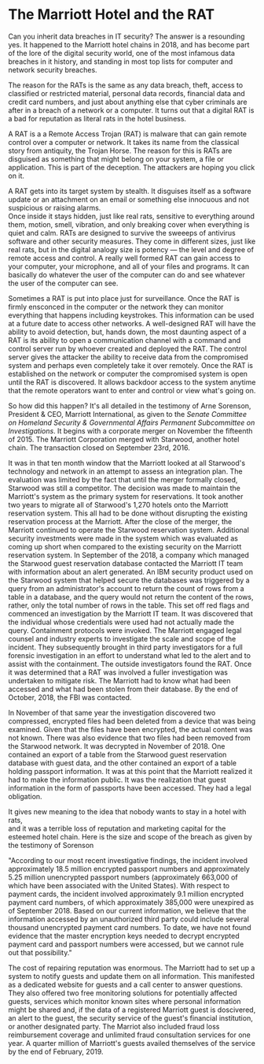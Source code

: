 # The Marriott Hotel and the RAT


Can you inherit data breaches in IT security? 
The answer is a resounding yes. 
It happened to the Marriott hotel chains in 2018,
and has become part of the lore of the digital security world,
one of the most infamous data breaches in it history,
and standing in most top lists for computer and network security breaches.

The reason for the RATs is the same as any data breach, 
theft, 
access to classified or restricted material, 
personal data records, 
financial data and credit card numbers, 
and just about anything else that cyber criminals are after in a breach of a network or a computer.
It turns out that a digital RAT is a bad for reputation as literal rats in the hotel business. 




A RAT is a a Remote Access Trojan (RAT) is malware that can gain remote control over a computer or network.
It takes its name from the classical story from antiquity,
the Trojan Horse.
The reason for this is RATs are disguised as something that might belong on your system,
a file or application. 
This is part of the deception.
The attackers are hoping you click on it.

A RAT gets into its target system by stealth.
It disguises itself as a software update or an attachment on an email or something else innocuous and not suspicious or raising alarms.  
Once inside it stays hidden,
just like real rats,
sensitive to everything around them,
motion,
smell,
vibration,
and only breaking cover when everything is quiet and calm. 
RATs are designed to survive the sweeeps of antivirus software and other security measures.
They come in different sizes,
just like real rats,
but in the digital analogy size is potency
&mdash;
the level and degree of remote access and control. 
A really well formed RAT can gain access to your computer, 
your microphone, 
and all of your files and programs.
It can basically do whatever the user of the computer can do and see whatever the user of the computer can see.


Sometimes a RAT is put into place just for surveillance. 
Once the RAT is firmly ensconced in the computer or the network they can monitor everything that happens including keystrokes. 
This information can be used at a future date to access other networks. 
A well-designed RAT will have the ability to avoid detection,
but,
hands down,
the most daunting aspect of a RAT is its ability to open a communication channel with a command and control server run by whoever created and deployed the RAT. 
The control server gives the attacker the ability to receive data from the compromised system and perhaps even completely take it over remotely.
Once the RAT is established on the network or computer the compromised system is open until the RAT is discovered. 
It allows backdoor access to the system anytime that the remote operators want to enter and control or view what's going on.

So how did this happen?
It's all detailed in the testimony of Arne Sorenson, 
President & CEO, Marriott International,
as given to the _Senate Committee on Homeland Security & Governmental Affairs Permanent Subcommittee on Investigations_.
It begins with a corporate merger on November the fifteenth of 2015. 
The Marriott Corporation merged with Starwood, 
another hotel chain. 
The transaction closed on September 23rd, 2016. 


It was in that ten month window that the Marriott looked at all Starwood's technology and network in an attempt to assess an integration plan. 
The evaluation was limited by the fact that until the merger formally closed,
Starwood was still a competitor. 
The decision was made to maintain the Marriott's system as the primary system for reservations. 
It took another two years to migrate all of Starwood's 1,270 hotels onto the Marriott reservation system. 
This all had to be done without disrupting the existing reservation process at the Marriott. 
After the close of the merger, 
the Marriott continued to operate the Starwood reservation system. 
Additional security investments were made in the system which was evaluated as coming up short when compared to the existing security on the Marriott reservation system.
In September of the 2018,
a company which managed the Starwood guest reservation database contacted the Marriott IT team with information about an alert generated. 
An IBM security product used on the Starwood system that helped secure the databases was triggered by a query from an administrator's account to return the count of rows from a table in a database,
and the query would not return the content of the rows,
rather,
only the total number of rows in the table. 
This set off red flags and commenced an investigation by the Marriott IT team. 
It was discovered that the individual whose credentials were used had not actually made the query. 
Containment protocols were invoked. 
The Marriott engaged legal counsel and industry experts to investigate the scale and scope of the incident. 
They subsequently brought in third party investigators for a full forensic investigation in an effort to understand what led to the alert and to assist with the containment. 
The outside investigators found the RAT. 
Once it was determined that a RAT was involved a fuller investigation was undertaken to mitigate risk. 
The Marriott had to know what had been accessed and what had been stolen from their database. 
By the end of October,
2018,
the FBI was contacted. 


In November of that same year the investigation discovered two compressed, 
encrypted files had been deleted from a device that was being examined. 
Given that the files have been encrypted,
the actual content was not known. 
There was also evidence that two files had been removed from the Starwood network. 
It was decrypted in November of 2018. 
One contained an export of a table from the Starwood guest reservation database with guest data, 
and the other contained an export of a table holding passport information. 
It was at this point that the Marriott realized it had to make the information public. 
It was the realization that guest information in the form of passports have been accessed. 
They had a legal obligation.




It gives new meaning to the idea that nobody wants to stay in a hotel with rats,  
and it was a terrible loss of reputation and marketing capital for the esteemed hotel chain.
Here is the size and scope of the breach as given by the testimony of Sorenson


"According to our most recent investigative findings, the incident involved approximately
18.5 million encrypted passport numbers and approximately 5.25 million unencrypted passport
numbers (approximately 663,000 of which have been associated with the United States). With
respect to payment cards, the incident involved approximately 9.1 million encrypted payment card
numbers, of which approximately 385,000 were unexpired as of September 2018. Based on our
current information, we believe that the information accessed by an unauthorized third party could
include several thousand unencrypted payment card numbers. To date, we have not found
evidence that the master encryption keys needed to decrypt encrypted payment card and passport
numbers were accessed, but we cannot rule out that possibility." 


The cost of repairing reputation was enormous. 
The Marriott had to set up a system to notify guests and update them on all information. 
This manifested as a dedicated website for guests and a call center to answer questions. 
They also offered two free monitoring solutions for potentially affected guests,
services which monitor known sites where personal information might be shared and,
if the data of a registered Marriott guest is doscivered,
an alert to the guest,
the security service of the guest's financial institution,
or another designated party.
The Marriot also included fraud loss reimbursement coverage and unlimited fraud consultation services for one year. 
A quarter million of Marriott's guests availed themselves of the service by the end of February,
2019.